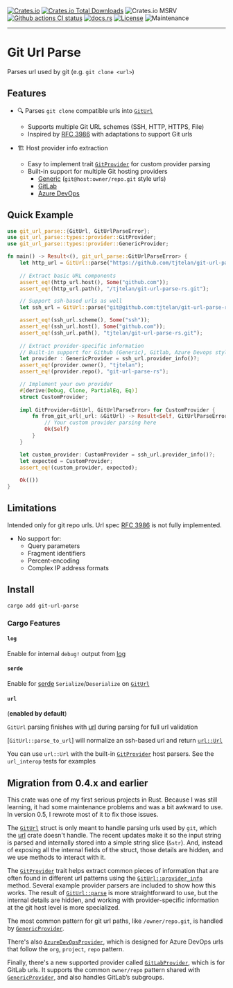 [![Crates.io](https://img.shields.io/crates/v/git-url-parse)](https://crates.io/crates/git-url-parse)
[![Crates.io Total Downloads](https://img.shields.io/crates/d/git-url-parse?label=Crates.io%20Downloads)](https://crates.io/crates/git-url-parse)
![Crates.io MSRV](https://img.shields.io/crates/msrv/git-url-parse?label=Min%20Supported%20Rust%20version)
[![Github actions CI status](https://github.com/tjtelan/git-url-parse-rs/actions/workflows/ci.yml/badge.svg)](https://github.com/tjtelan/git-url-parse-rs/actions/workflows/ci.yml)
[![docs.rs](https://docs.rs/git-url-parse/badge.svg)](https://docs.rs/git-url-parse/)
[![License](https://img.shields.io/github/license/tjtelan/git-url-parse-rs)](LICENSE)
![Maintenance](https://img.shields.io/maintenance/passively-maintained/2025)

---

<!-- cargo-rdme start -->

# Git Url Parse

Parses  url used by git (e.g. `git clone <url>`)

## Features

- 🔍 Parses `git clone` compatible urls into [`GitUrl`](https://docs.rs/git-url-parse/latest/git_url_parse/types/struct.GitUrl.html)
  - Supports multiple Git URL schemes (SSH, HTTP, HTTPS, File)
  - Inspired by [RFC 3986](https://datatracker.ietf.org/doc/html/rfc3986) with adaptations to support Git urls

- 🏗️ Host provider info extraction
  - Easy to implement trait [`GitProvider`](https://docs.rs/git-url-parse/latest/git_url_parse/types/provider/trait.GitProvider.html) for custom provider parsing
  - Built-in support for multiple Git hosting providers
      * [Generic](https://docs.rs/git-url-parse/latest/git_url_parse/types/provider/generic/struct.GenericProvider.html) (`git@host:owner/repo.git` style urls)
      * [GitLab](https://docs.rs/git-url-parse/latest/git_url_parse/types/provider/gitlab/struct.GitLabProvider.html)
      * [Azure DevOps](https://docs.rs/git-url-parse/latest/git_url_parse/types/provider/azure_devops/struct.AzureDevOpsProvider.html)

## Quick Example

```rust
use git_url_parse::{GitUrl, GitUrlParseError};
use git_url_parse::types::provider::GitProvider;
use git_url_parse::types::provider::GenericProvider;

fn main() -> Result<(), git_url_parse::GitUrlParseError> {
    let http_url = GitUrl::parse("https://github.com/tjtelan/git-url-parse-rs.git")?;
    
    // Extract basic URL components
    assert_eq!(http_url.host(), Some("github.com"));
    assert_eq!(http_url.path(), "/tjtelan/git-url-parse-rs.git");

    // Support ssh-based urls as well
    let ssh_url = GitUrl::parse("git@github.com:tjtelan/git-url-parse-rs.git")?;

    assert_eq!(ssh_url.scheme(), Some("ssh"));
    assert_eq!(ssh_url.host(), Some("github.com"));
    assert_eq!(ssh_url.path(), "tjtelan/git-url-parse-rs.git");
    
    // Extract provider-specific information
    // Built-in support for Github (Generic), Gitlab, Azure Devops style urls
    let provider : GenericProvider = ssh_url.provider_info()?;
    assert_eq!(provider.owner(), "tjtelan");
    assert_eq!(provider.repo(), "git-url-parse-rs");

    // Implement your own provider
    #[derive(Debug, Clone, PartialEq, Eq)]
    struct CustomProvider;
    
    impl GitProvider<GitUrl, GitUrlParseError> for CustomProvider {
        fn from_git_url(_url: &GitUrl) -> Result<Self, GitUrlParseError> {
            // Your custom provider parsing here
            Ok(Self)
        }
    }

    let custom_provider: CustomProvider = ssh_url.provider_info()?;
    let expected = CustomProvider;
    assert_eq!(custom_provider, expected);
    
    Ok(())
}
```

## Limitations

 Intended only for git repo urls. Url spec [RFC 3986](https://datatracker.ietf.org/doc/html/rfc3986) is not fully implemented.

- No support for:
  - Query parameters
  - Fragment identifiers
  - Percent-encoding
  - Complex IP address formats

## Install

```shell
cargo add git-url-parse
```

### Cargo Features

#### `log`
Enable for internal `debug!` output from [log](https://docs.rs/log/latest)
#### `serde`
Enable for [serde](https://docs.rs/serde/latest/) `Serialize`/`Deserialize` on [`GitUrl`](https://docs.rs/git-url-parse/latest/git_url_parse/types/struct.GitUrl.html)
#### `url`
(**enabled by default**)

`GitUrl` parsing finishes with [url](https://docs.rs/url/latest/) during parsing for full url validation

[`GitUrl::parse_to_url`] will normalize an ssh-based url and return [`url::Url`](https://docs.rs/url/latest/url/struct.Url.html)

You can use `url::Url` with the built-in [`GitProvider`](https://docs.rs/git-url-parse/latest/git_url_parse/types/provider/trait.GitProvider.html) host parsers. See the `url_interop` tests for examples


<!-- cargo-rdme end -->

## Migration from 0.4.x and earlier

This crate was one of my first serious projects in Rust. Because I was still learning, it had some maintenance problems and was a bit awkward to use. In version 0.5, I rewrote most of it to fix those issues.

The [`GitUrl`](https://docs.rs/git-url-parse/latest/git_url_parse/types/struct.GitUrl.html) struct is only meant to handle parsing urls used by `git`, which the [url](https://docs.rs/url/latest/url) crate doesn't handle. The recent updates make it so the input string is parsed and internally stored into a simple string slice (`&str`). And, instead of exposing all the internal fields of the struct, those details are hidden, and we use methods to interact with it.

The [`GitProvider`](https://docs.rs/git-url-parse/latest/git_url_parse/types/provider/trait.GitProvider.html) trait helps extract common pieces of information that are often found in different url patterns using the [`GitUrl::provider_info`](https://docs.rs/git-url-parse/latest/git_url_parse/types/struct.GitUrl.html#method.provider_info) method. Several example provider parsers are included to show how this works. The result of [`GitUrl::parse`](https://docs.rs/git-url-parse/latest/git_url_parse/types/struct.GitUrl.html#method.parse) is more straightforward to use, but the internal details are hidden, and working with provider-specific information at the git host level is more specialized.

The most common pattern for git url paths, like `/owner/repo.git`, is handled by [`GenericProvider`](https://docs.rs/git-url-parse/latest/git_url_parse/types/provider/struct.GenericProvider.html).

There's also [`AzureDevOpsProvider`](https://docs.rs/git-url-parse/latest/git_url_parse/types/provider/struct.AzureDevOpsProvider.html), which is designed for Azure DevOps urls that follow the `org`, `project`, `repo` pattern.

Finally, there's a new supported provider called [`GitLabProvider`](https://docs.rs/git-url-parse/latest/git_url_parse/types/provider/struct.GitLabProvider.html), which is for GitLab urls. It supports the common `owner/repo` pattern shared with [`GenericProvider`](https://docs.rs/git-url-parse/latest/git_url_parse/types/provider/struct.GenericProvider.html), and also handles GitLab’s subgroups.
